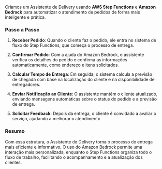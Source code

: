 Criamos um Assistente de Delivery usando **AWS Step Functions** e **Amazon Bedrock** para automatizar o atendimento de pedidos de forma mais inteligente e prática.

### Passo a Passo

1. **Receber Pedido**: Quando o cliente faz o pedido, ele entra no sistema de fluxo do Step Functions, que começa o processo de entrega.
   
2. **Confirmar Pedido**: Com a ajuda do Amazon Bedrock, o assistente verifica os detalhes do pedido e confirma as informações automaticamente, como endereço e itens solicitados.

3. **Calcular Tempo de Entrega**: Em seguida, o sistema calcula a previsão de chegada com base na localização do cliente e na disponibilidade de entregadores.

4. **Enviar Notificação ao Cliente**: O assistente mantém o cliente atualizado, enviando mensagens automáticas sobre o status do pedido e a previsão de entrega.

5. **Solicitar Feedback**: Depois da entrega, o cliente é convidado a avaliar o serviço, ajudando a melhorar o atendimento.

### Resumo

Com essa estrutura, o Assistente de Delivery torna o processo de entrega mais eficiente e informativo. O uso do Amazon Bedrock permite uma interação mais personalizada, enquanto o Step Functions organiza todo o fluxo de trabalho, facilitando o acompanhamento e a atualização dos clientes.
